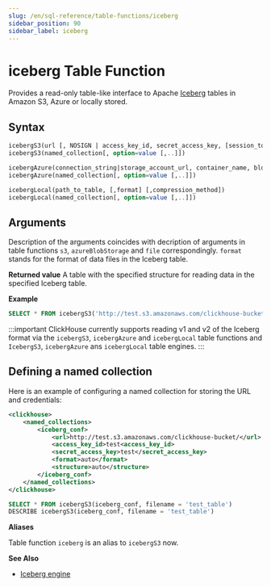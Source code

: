 ```yaml
---
slug: /en/sql-reference/table-functions/iceberg
sidebar_position: 90
sidebar_label: iceberg
---
```


# iceberg Table Function

Provides a read-only table-like interface to Apache [Iceberg](https://iceberg.apache.org/) tables in Amazon S3, Azure or locally stored.

## Syntax

``` sql
icebergS3(url [, NOSIGN | access_key_id, secret_access_key, [session_token]] [,format] [,compression_method])
icebergS3(named_collection[, option=value [,..]])

icebergAzure(connection_string|storage_account_url, container_name, blobpath, [,account_name], [,account_key] [,format] [,compression_method])
icebergAzure(named_collection[, option=value [,..]])

icebergLocal(path_to_table, [,format] [,compression_method])
icebergLocal(named_collection[, option=value [,..]])
```

## Arguments

Description of the arguments coincides with decription of arguments in table functions `s3`, `azureBlobStorage` and `file` correspondingly.
`format` stands for the format of data files in the Iceberg table.

**Returned value**
A table with the specified structure for reading data in the specified Iceberg table.

**Example**

```sql
SELECT * FROM icebergS3('http://test.s3.amazonaws.com/clickhouse-bucket/test_table', 'test', 'test')
```

:::important
ClickHouse currently supports reading v1 and v2 of the Iceberg format via the `icebergS3`, `icebergAzure` and `icebergLocal` table functions and `IcebergS3`, `icebergAzure` ans `icebergLocal` table engines.
:::

## Defining a named collection

Here is an example of configuring a named collection for storing the URL and credentials:

```xml
<clickhouse>
    <named_collections>
        <iceberg_conf>
            <url>http://test.s3.amazonaws.com/clickhouse-bucket/</url>
            <access_key_id>test<access_key_id>
            <secret_access_key>test</secret_access_key>
            <format>auto</format>
            <structure>auto</structure>
        </iceberg_conf>
    </named_collections>
</clickhouse>
```

```sql
SELECT * FROM icebergS3(iceberg_conf, filename = 'test_table')
DESCRIBE icebergS3(iceberg_conf, filename = 'test_table')
```

**Aliases**

Table function `iceberg` is an alias to `icebergS3` now.

**See Also**

- [Iceberg engine](/docs/en/engines/table-engines/integrations/iceberg.md)
